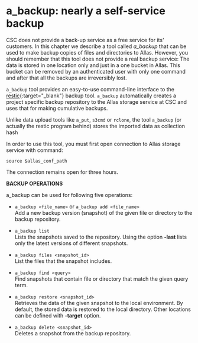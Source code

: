 # a_backup: nearly a self-service backup

CSC does not provide a back-up service as a free service for its' customers. In this chapter we describe a tool called *a_backup*
that can be used to make backup copies of files and directories to Allas.  However, you should remember that this tool does not 
provide a real backup service: The data is stored in one location only and just in a one bucket in Allas. This bucket can be
removed by an authenticated user with only one command and after that all the backups are irreversibly lost. 

`a_backup` tool provides an easy-to-use command-line interface to the [restic](https://restic.readthedocs.io/){:target="_blank"} backup tool.
 `a_backup` automatically creates a project specific backup 
repository to the Allas storage service at CSC and uses that for making cumulative backups.

Unlike data upload tools like `a_put`, `s3cmd` or `rclone`, the tool `a_backup` (or actually the restic program behind) stores the imported 
data as collection hash 


In order to use this tool, you must first open connection to Allas storage service with
command:
```
source $allas_conf_path
```

The connection remains open for three hours.


**BACKUP OPERATIONS**

a_backup can be used for following five operations:

 - `a_backup <file_name>`  or `a_backup add <file_name>`   
 	Add a new backup version (snapshot) of the given file or directory to the backup repository.

 - `a_backup list`   
 	Lists the snapshots saved to the repository. Using the option **-last** lists only the latest versions of different snapshots.
 
 - `a_backup files <snapshot_id>`   
 	List the files that the snapshot includes.

 - `a_backup find <query>`          
 	Find snapshots that contain file or directory that match the given query term.

 - `a_backup restore <snapshot_id>`  
 	Retrieves the data of the given snapshot to the local environment. 
	By default, the stored data is restored to the local directory. Other locations can be defined with **-target** option.

 - `a_backup delete <snapshot_id>`  
 	Deletes a snapshot from the backup repository.

